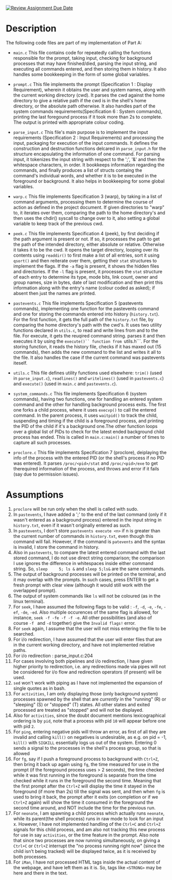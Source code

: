 [![Review Assignment Due Date](https://classroom.github.com/assets/deadline-readme-button-24ddc0f5d75046c5622901739e7c5dd533143b0c8e959d652212380cedb1ea36.svg)](https://classroom.github.com/a/76mHqLr5)
# Description
The following code files are part of my implementation of Part A:
- ```main.c```
This file contains code for repeatedly calling the functions responsible for the prompt, taking input, checking for background processes that may have finished/died, parsing the input string, and executing all commands entered,  and then storing them in history. It also handles some bookkeeping in the form of some global variables.

- ```prompt.c```
This file implements the prompt (Specification 1 : Display Requirement), wherein it obtains the user and system names, along with the current working directory (cwd). It parses the cwd against the home directory to give a relative path if the cwd is in the shell's home directory, or the absolute path otherwise. It also handles part of the system commands requirements(Specification 6 : System commands), printing the last foregound process if it took more than 2s to complete. The output is printed with appropriate colour coding.

- ```parse_input.c```
This file's main purpose is to implement the input requirements (Specification 2 : Input Requirements) and processing the input, packaging for execution of the input commands. It defines the construction and destruction functions delcared in ```parse_input.h``` for the structure encapsulating the information of one command. For parsing input, it tokenizes the input string with respect to the ';', '&' and then the whitespace characters, in order. It bookkeeps information regarding the commands, and finally produces a list of structs containg the command's individual words, and whether it is to be executed in the foreground or background. It also helps in bookkeeping for some global variables.

- ```warp.c```
This file implements Specification 3 (warp), by taking in a list of command arguments, processing them to determine the course of action as defined in the project document. If given directories to "warp" to, it iterates over them, comparing the path to the home directory's and then uses the chdir() syscall to change over to it, also setting a global variable to keep track of the previous cwd.

- ```peek.c```
This file implements Specification 4 (peek), by first deciding if the path argument is present or not. If so, it processes the path to get the path of the intended directory, either absolute or relative. Otherwise it takes it to be the cwd. It opens the target directory, looping over its contents using ```readdir()``` to first make a list of all entries, sort it using ```qsort()``` and then reiterate over them, getting their ```stat``` structures to implement the flags. If the ```-a``` flag is present, it shows the hidden files and directories. If the ```-l``` flag is present, it processes the ```stat``` structure of each entry to determine its type, mode bits, link count, owner and group names, size in bytes, date of last modification and then print this information along with the entry's name (colour coded as asked); if absent then just the names are printed.

- ```pastevents.c```
This file implements Specification 5 (pastevents commands), implementing one function for the pastevents command and one for storing the commands entered into history (```history.txt```). For the first function, it gets the full path of the ```history.txt``` file, by comparing the home directory's path with the cwd's. It uses two utility functions declared in ```utils.c```, to read and write lines from and to the file. For execute, it gets the reuqired command string. parses it and then executes it by using the ```execute()`` function from ```utils.h```. For the storing function, it reads the history file, checks if it has maxed out (15 commands), then adds the new command to the list and writes it all to the file. It also handles the case if the current command was pastevents iteself.

- ```utils.c```
This file defines utility functions used elsewhere: ```trim()``` (used in ```parse_input.c```), ```readlines()``` and ```writelines()``` (used in ```pastevents.c```) and ```execute()``` (used in ```main.c``` and ```pastevents.c```).

- ```system_commands.c```
This file implements Specification 6 (system commands), having two functions, one for handling an entered system command and the other for handling background process exits. The first one forks a child process, where it uses ```execvp()``` to call the entered command. In the parent process, it uses ```waitpid()``` to track the child, suspending and timing if the child is a foreground process, and printing the PID of the child if it's a background one.The other function loops over a global list of PIDs to check for the latest ended background child process has ended. This is called in ```main.c:main()``` a number of times to capture all such processes.
 
- ```proclore.c```
This file implements Specification 7 (proclore), deiplaying the info of the process with the entered PID (or the shell's process if no PID was entered). It parses ```/proc/<pid>/stat``` and ```/proc/<pid>/exe``` to get therequired information of the process, and throws and error if it fails (say due to permission issues).

# Assumptions
1. ```proclore``` will be run only when the shell is called with sudo.
2. In ```pastevents```, I have added a ';' to the end of the last command (only if it wasn't entered as a background process) entered in the input string in ```history.txt```, even if it wasn't originally entered as such.
3. In ```pastevents```, I don't store ```pastevents execute <n>``` if n is greater than the current number of commands in ```history.txt```, even though this command will fail. However, if the command is `patevents` and the syntax is invalid, I store the command in history.
3. Also in ```pastevents```, to compare the latest entered command with the last stored command, I do not use direct string comparison; the comparison I use ignores the difference in whitespaces inside either command string. So, ```sleep     5; ls &``` and ```sleep 5;ls&``` are the same commands.
5. The output of background processes will be printed on the terminal, and it may overlap with the prompts. In such cases, press ENTER to get a fresh prompt with clear view (although it would still work with the overlapped prompt).
6. The output of system commands like ```ls``` will not be coloured (as in the linux terminal).
7. For ```seek```, I have assumed the following flags to be valid : ```-f```, ```-d```, ```-e```, ```-fe```, ```-ef```, ```-de```, ```-ed```. Also multiple occurences of the same flag is allowed, for instance, ```seek -f -fe -f -f -e```. All other possibilities (and also of course ```-f ``` and ```-d``` together) give the ```Invalid flags!``` error.
8. For ```seek``` again, I assume that the user will not miss entering the file to be searched.
9. For i/o redirection, I have assumed that the user will enter files that are in the current working directory, and have not implemented relative paths.
10. For i/o redirection : parse_input.c:204
11. For cases involving both pipelines and i/o redirection, I have given higher priority to redirection, i.e. any redirections made via pipes will not be considered for i/o flow and redirection operators (if present) will be used.
12. ```sed``` won't work with piping as I have not implemented the expansion of single quotes as in bash.
13. For `activities`, I am only displaying those (only background system) processes spawned by the shell that are _currently_ in the "running" (R) or "sleeping" (S)  or "stopped" (T) states. All other states and exited processed are treated as "stopped" and will not be displayed.
14. Also for ```activities```, since the doubt document mentions lexicographical ordering is by ```pid```, note that a process with pid ```10``` will appear before one with pid ```2```.
15. For ```ping```, entering negative pids will throw an error, as first of all they are invalid and calling `kill()` on negatives is undesirable, as e.g. on pid = -1, `kill()` with `SIGKILL` essentially logs us out of the system. Entering 0 sends a signal to the processes in the shell's process group, so that is allowed
16. For ```fg```, say if I push a foreground process to background with `Ctrl+Z`, then bring it back up again using `fg`, the time measured for use in the prompt (if the foreground process uses > 2 seconds), the time checked while it was first running in the foreground is separate from the time checked while it runs in the foreground the second time. Meaning that the first prompt after the `Ctrl+Z` will display the time it stayed in the foreground (if more than 2s) till the signal was sent, and then when `fg` is used to bring it back, the prompt after it exits (on completion or if we `Ctrl+Z` again) will show the time it consumed in the foreground the second time around, and NOT include the time for the previous run.
17. For `neonate`, I am spawning a child process which actually runs `neonate`, while its parent(the shell process) runs in raw mode to look for an input x. However, I have not implemented handling of the `Ctrl+C` and `Ctrl+Z` signals for this child process, and am also not tracking this new process for use in say `activities`, or the time feature in the prompt. Also note that since two processes are now running simultaneously, on giving a `Ctrl+C` or `Ctrl+Z` interrupt the "no process running right now" (since the child isn't being tracked) will be displayed twice, as it is received by both processes.
18. For `iMan`, I have not processed HTML tags inside the actual content of the webpage, and have left them as it is. So, tags like `<STRONG>` may be here and there in the text.